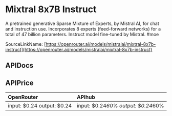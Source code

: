 # Mixtral 8x7B Instruct

A pretrained generative Sparse Mixture of Experts, by Mistral AI, for chat and instruction use. Incorporates 8 experts (feed-forward networks) for a total of 47 billion parameters.
Instruct model fine-tuned by Mistral. #moe

SourceLinkName: [https://openrouter.ai/models/mistralai/mixtral-8x7b-instruct](https://openrouter.ai/models/mistralai/mixtral-8x7b-instruct)

## APIDocs



## APIPrice

| OpenRouter | APIhub |
|:---|:---|
| input: $0.24 output: $0.24 | input: $0.24*60% output: $0.24*60% |
